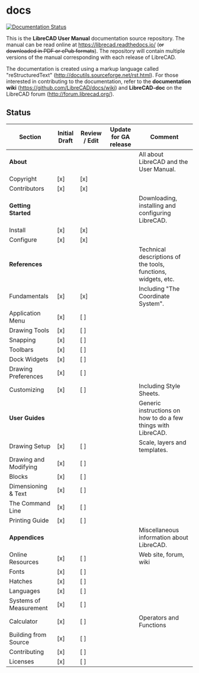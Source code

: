 # docs
[![Documentation Status](https://readthedocs.org/projects/librecad/badge/?version=latest)](https://librecad.readthedocs.io/en/latest/?badge=latest)

This is the **LibreCAD User Manual** documentation source repository.  The manual can be read online at https://librecad.readthedocs.io/ (~~or downloaded in PDF or ePub formats~~). The repository will contain multiple versions of the manual corresponding with each release of LibreCAD.

The documentation is created using a markup language called "reStructuredText" (http://docutils.sourceforge.net/rst.html).  For those interested in contributing to the documentation, refer to the **documentation wiki** (https://github.com/LibreCAD/docs/wiki) and **LibreCAD-doc** on the LibreCAD forum (http://forum.librecad.org/).


## Status 


Section | Initial Draft | Review / Edit | Update for GA release | Comment
--- | --- | --- | --- | ---
**About** |   |   |   | All about LibreCAD and the User Manual.
   Copyright | [x] | [x] |   | 
   Contributors | [x] | [x] |   | 
**Getting Started** |   |   |   | Downloading, installing and configuring LibreCAD.
   Install | [x] | [x] |   | 
   Configure | [x] | [x] |   | 
**References** |   |   |   | Technical descriptions of the tools, functions, widgets, etc.
   Fundamentals | [x] | [x] |   | Including "The Coordinate System".
   Application Menu | [x] | [ ] |   | 
   Drawing Tools | [x] | [ ] |   | 
   Snapping | [x] | [ ] |   | 
   Toolbars | [x] | [ ] |   | 
   Dock Widgets | [x] | [ ] |   | 
   Drawing Preferences | [x] | [ ] |   | 
   Customizing | [x] | [ ] |   | Including Style Sheets.
**User Guides** |   |   |   | Generic instructions on how to do a few things with LibreCAD.
   Drawing Setup | [x] | [ ] |   | Scale, layers and templates.
   Drawing and Modifying | [x] | [ ] |   | 
   Blocks | [x] | [ ] |   | 
   Dimensioning & Text | [x] | [ ] |   | 
   The Command Line | [x] | [ ] |   | 
   Printing Guide | [x] | [ ] |   | 
**Appendices** |   |   |   | Miscellaneous information about LibreCAD.
   Online Resources | [x] | [ ] |   | Web site, forum, wiki
   Fonts | [x] | [ ] |   | 
   Hatches | [x] | [ ] |   | 
   Languages | [x] | [ ] |   | 
   Systems of Measurement | [x] | [ ] |   | 
   Calculator | [x] | [ ] |   | Operators and Functions
   Building from Source | [x] | [ ] |   | 
   Contributing | [x] | [ ] |   | 
   Licenses | [x] | [ ] |   | 

